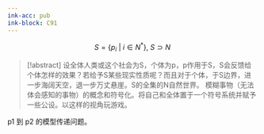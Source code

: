 ```yaml
---
ink-acc: pub
ink-block: C91
---
```


$$
S = \{ p_i \: | \:i ∈ N^* \}, \ S \supset N
$$

>[!abstract]
>设全体人类或这个社会为S，个体为p，p作用于S，S会反馈给个体怎样的效果？若给予S某些现实性质呢？而且对于个体，于S边界，进一步海阔天空，退一步万丈悬崖。S的全集的N自然世界。
>模糊事物（无法体会感知的事物）的概念和符号化。将自己和全体置于一个符号系统并赋予一些公设。以这样的视角玩游戏。


p1 到 p2 的模型传递问题。


